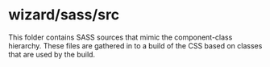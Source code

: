 # wizard/sass/src

This folder contains SASS sources that mimic the component-class hierarchy. These files
are gathered in to a build of the CSS based on classes that are used by the build.
